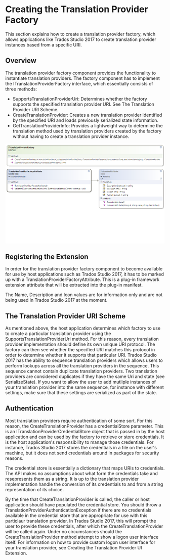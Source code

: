 Creating the Translation Provider Factory
======
This section explains how to create a translation provider factory, which allows applications like Trados Studio 2017 to create translation provider instances based from a specific URI.

Overview
-----
The translation provider factory component provides the functionality to instantiate translation providers. The factory component has to implement the ITranslationProviderFactory interface, which essentially consists of three methods:

* SupportsTranslationProviderUri: Determines whether the factory supports the specified translation provider URI. See The Translation Provider URI Scheme.
* CreateTranslationProvider: Creates a new translation provider identified by the specified URI and loads previously serialized state information.
* GetTranslationProviderInfo: Provides a lightweight way to determine the translation method used by translation providers created by the factory without having to create a translation provider instance.

<img style="display:block; " src="images/TranslationProviderFactory.png"/>

Registering the Extension
-----
In order for the translation provider factory component to become available for use by host applications such as Trados Studio 2017, it has to be marked up with a TranslationProviderFactoryAttribute. This is a plug-in framework extension attribute that will be extracted into the plug-in manifest.

The Name, Description and Icon values are for information only and are not being used in  Trados Studio 2017 at the moment.

The Translation Provider URI Scheme
-----
As mentioned above, the host application determines which factory to use to create a particular translation provider using the SupportsTranslationProviderUri method. For this reason, every translation provider implementation should define its own unique URI protocol. The factory can then see whether the specified URI matches this protocol in order to determine whether it supports that particular URI.
 Trados Studio 2017 has the ability to sequence translation providers which allows users to perform lookups across all the translation providers in the sequence. This sequence cannot contain duplicate translation providers. Two translation providers are considered duplicates if they have the same Uri and state (see SerializeState). If you want to allow the user to add mutliple instances of your translation provider into the same sequence, for instance with different settings, make sure that these settings are serialized as part of the state.

Authentication
----
Most translation providers require authentication of some sort. For this reason, the CreateTranslationProvider has a credentialStore parameter. This is an ITranslationProviderCredentialStore object that is passed in by the host application and can be used by the factory to retrieve or store credentials. It is the host application's responsibility to manage those credentials. For instance, Trados Studio 2017 stores the credentials in a file on the user's machine, but it does not send credentials around in packages for security reasons.

The credential store is essentially a dictionary that maps URIs to credentials. The API makes no assumptions about what form the credentials take and resepresents them as a string. It is up to the translation provider implementation handle the conversion of its credentials to and from a string representation of its choice.

By the time that CreateTranslationProvider is called, the caller or host application should have populated the credential store. You should throw a TranslationProviderAuthenticationException if there are no credentials available in the credential store that are appropriate for use with this particlaur translation provider. In Trados Studio 2017, this will prompt the user to provide these credentials, after which the CreateTranslationProvider will be called again. Under no circumstances should the CreateTranslationProvider method attempt to show a logon user interface itself. For information on how to provide custom logon user interface for your translation provider, see Creating the Translation Provider UI Extension.